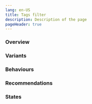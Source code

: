 ```yaml
---
lang: en-US
title: Tags filter
description: Description of the page
pageHeader: true
---
```


### Overview

### Variants

### Behaviours

### Recommendations

### States